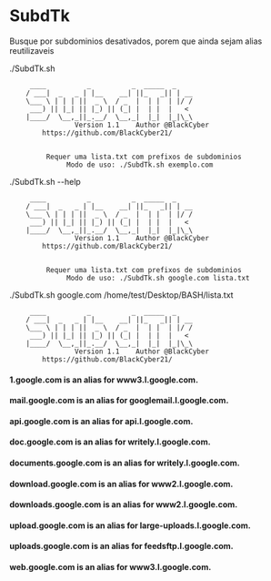# SubdTk
Busque por subdominios desativados, porem que ainda sejam alias reutilizaveis


./SubdTk.sh 

		 ____          _          _  _____  _
		/ ___|  _   _ | |__    __| ||_   _|| | __
		\___ \ | | | ||  _ \  / _  |  | |  | |/ /
		 ___) || |_| || |_) || (_| |  | |  |   <
		|____/  \__,_||_.__/  \__,_|  |_|  |_|\_\
            	    Version 1.1    Author @BlackCyber
		    https://github.com/BlackCyber21/


             Requer uma lista.txt com prefixos de subdominios
                  Modo de uso: ./SubdTk.sh exemplo.com

./SubdTk.sh --help

		 ____          _          _  _____  _
		/ ___|  _   _ | |__    __| ||_   _|| | __
		\___ \ | | | ||  _ \  / _  |  | |  | |/ /
		 ___) || |_| || |_) || (_| |  | |  |   <
		|____/  \__,_||_.__/  \__,_|  |_|  |_|\_\
            	    Version 1.1    Author @BlackCyber
		    https://github.com/BlackCyber21/


             Requer uma lista.txt com prefixos de subdominios
                  Modo de uso: ./SubdTk.sh google.com lista.txt

./SubdTk.sh google.com /home/test/Desktop/BASH/lista.txt

		 ____          _          _  _____  _
		/ ___|  _   _ | |__    __| ||_   _|| | __
		\___ \ | | | ||  _ \  / _  |  | |  | |/ /
		 ___) || |_| || |_) || (_| |  | |  |   <
		|____/  \__,_||_.__/  \__,_|  |_|  |_|\_\
            	    Version 1.1    Author @BlackCyber
		    https://github.com/BlackCyber21/


#### 1.google.com is an alias for www3.l.google.com.
#### mail.google.com is an alias for googlemail.l.google.com.
#### api.google.com is an alias for api.l.google.com.
#### doc.google.com is an alias for writely.l.google.com.
#### documents.google.com is an alias for writely.l.google.com.
#### download.google.com is an alias for www2.l.google.com.
#### downloads.google.com is an alias for www2.l.google.com.
#### upload.google.com is an alias for large-uploads.l.google.com.
#### uploads.google.com is an alias for feedsftp.l.google.com.
#### web.google.com is an alias for www3.l.google.com.
